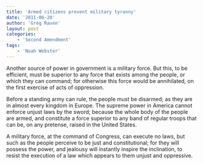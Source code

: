 ```yaml
---
title: 'Armed citizens prevent military tyranny'
date: '2011-06-20'
author: 'Greg Raven'
layout: post
categories:
    - 'Second Amendment'
tags:
    - 'Noah Webster'
---
```


Another source of power in government is a military force. But this, to be efficient, must be superior to any force that exists among the people, or which they can command; for otherwise this force would be annihilated, on the first exercise of acts of oppression.

Before a standing army can rule, the people must be disarmed; as they are in almost every kingdom in Europe. The supreme power in America cannot enforce unjust laws by the sword; because the whole body of the people are armed, and constitute a force superior to any band of regular troops that can be, on any pretense, raised in the United States.

A military force, at the command of Congress, can execute no laws, but such as the people perceive to be just and constitutional; for they will possess the power, and jealousy will instantly inspire the inclination, to resist the execution of a law which appears to them unjust and oppressive.